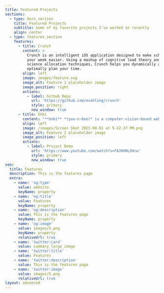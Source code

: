 ```yaml
---
title: Featured Projects
sections:
  - type: hero_section
    title: Featured Projects
    subtitle: Some of my favorite projects I've worked on recently
    align: center
  - type: features_section
    features:
      - title: Crunch
        content: >
          Crunch is an intelligent iOS application designed to make scheduling
          your week easier. Using a mashup of cognitive load theory and computer
          science allocation techniques, Crunch helps you dynamically and
          optimally plan your time.
        align: left
        image: images/feature.svg
        image_alt: Feature 1 placeholder image
        image_position: right
        actions:
          - label: Github Repo
            url: 'https://github.com/evehling/crunch'
            style: primary
            new_window: true
      - title: Unbi
        content: "**Unbi** *(you-n-bee)* is a computer-vision-based web service that identifies and redacts racially identifying information\_in police reports with the goal of reducing the effects of implicit bias during sentencing. **Unbi** was created by me and three other IBM interns for the 2020 IBM Intern hackathon.\n"
        align: left
        image: /images/Screen Shot 2021-08-01 at 9.42.37 PM.png
        image_alt: Feature 2 placeholder image
        image_position: left
        actions:
          - label: Project Demo
            url: 'https://www.youtube.com/watch?v=FAJ6HNLSHcw'
            style: primary
            new_window: true
seo:
  title: Features
  description: This is the features page
  extra:
    - name: 'og:type'
      value: website
      keyName: property
    - name: 'og:title'
      value: Features
      keyName: property
    - name: 'og:description'
      value: This is the features page
      keyName: property
    - name: 'og:image'
      value: images/5.png
      keyName: property
      relativeUrl: true
    - name: 'twitter:card'
      value: summary_large_image
    - name: 'twitter:title'
      value: Features
    - name: 'twitter:description'
      value: This is the features page
    - name: 'twitter:image'
      value: images/5.png
      relativeUrl: true
layout: advanced
---
```

